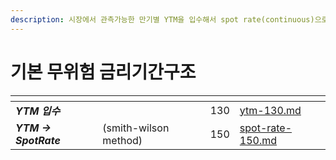 ```yaml
---
description: 시장에서 관측가능한 만기별 YTM을 입수해서 spot rate(continuous)으로 변환함.
---
```


# 기본 무위험 금리기간구조

<table data-view="cards"><thead><tr><th></th><th></th><th align="right"></th><th data-hidden data-card-target data-type="content-ref"></th></tr></thead><tbody><tr><td><em><strong>YTM 입수</strong></em> </td><td></td><td align="right">130</td><td><a href="ytm-130.md">ytm-130.md</a></td></tr><tr><td><em><strong>YTM -> SpotRate</strong></em> </td><td>(smith-wilson method) </td><td align="right">150</td><td><a href="spot-rate-150.md">spot-rate-150.md</a></td></tr></tbody></table>
